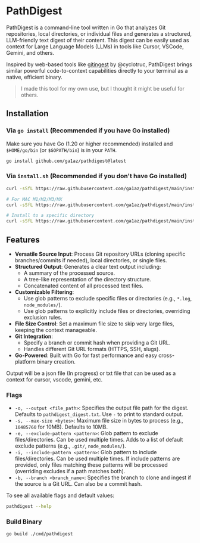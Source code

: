 # PathDigest

PathDigest is a command-line tool written in Go that analyzes Git repositories, local directories, or individual files and generates a structured, LLM-friendly text digest of their content. This digest can be easily used as context for Large Language Models (LLMs) in tools like Cursor, VSCode, Gemini, and others.

Inspired by web-based tools like [gitingest](https://github.com/cyclotruc/gitingest) by @cyclotruc, PathDigest brings similar powerful code-to-context capabilities directly to your terminal as a native, efficient binary.

> I made this tool for my own use, but I thought it might be useful for others.

## Installation

### Via `go install` (Recommended if you have Go installed)

Make sure you have Go (1.20 or higher recommended) installed and `$HOME/go/bin` (or `$GOPATH/bin`) is in your `PATH`.

```bash
go install github.com/ga1az/pathdigest@latest
```

### Via `install.sh` (Recommended if you don't have Go installed)

```bash
curl -sSfL https://raw.githubusercontent.com/ga1az/pathdigest/main/install.sh | sh -s

# For MAC M1/M2/M3/MX
curl -sSfL https://raw.githubusercontent.com/ga1az/pathdigest/main/install.sh | sh -s -- -b ~/.local/bin

# Install to a specific directory
curl -sSfL https://raw.githubusercontent.com/ga1az/pathdigest/main/install.sh | sh -s -- -b /usr/local/bin
```



## Features

*   **Versatile Source Input**: Process Git repository URLs (cloning specific branches/commits if needed), local directories, or single files.
*   **Structured Output**: Generates a clear text output including:
    *   A summary of the processed source.
    *   A tree-like representation of the directory structure.
    *   Concatenated content of all processed text files.
*   **Customizable Filtering**:
    *   Use glob patterns to exclude specific files or directories (e.g., `*.log`, `node_modules/`).
    *   Use glob patterns to explicitly include files or directories, overriding exclusion rules.
*   **File Size Control**: Set a maximum file size to skip very large files, keeping the context manageable.
*   **Git Integration**:
    *   Specify a branch or commit hash when providing a Git URL.
    *   Handles different Git URL formats (HTTPS, SSH, slugs).
*   **Go-Powered**: Built with Go for fast performance and easy cross-platform binary creation.


Output will be a json file (In progress) or txt file that can be used as a context for cursor, vscode, gemini, etc.

### Flags

*   `-o, --output <file_path>`: Specifies the output file path for the digest. Defaults to `pathdigest_digest.txt`. Use `-` to print to standard output.
*   `-s, --max-size <bytes>`: Maximum file size in bytes to process (e.g., `10485760` for 10MB). Defaults to 10MB.
*   `-e, --exclude-pattern <pattern>`: Glob pattern to exclude files/directories. Can be used multiple times. Adds to a list of default exclude patterns (e.g., `.git/`, `node_modules/`).
*   `-i, --include-pattern <pattern>`: Glob pattern to include files/directories. Can be used multiple times. If include patterns are provided, only files matching these patterns will be processed (overriding excludes if a path matches both).
*   `-b, --branch <branch_name>`: Specifies the branch to clone and ingest if the source is a Git URL. Can also be a commit hash.

To see all available flags and default values:
```bash
pathdigest --help
```

### Build Binary

```bash
go build ./cmd/pathdigest
```

